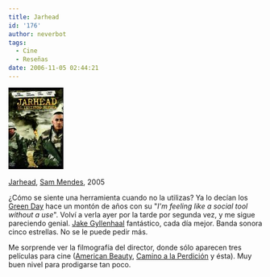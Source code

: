 ```yaml
---
title: Jarhead
id: '176'
author: neverbot
tags:
  - Cine
  - Reseñas
date: 2006-11-05 02:44:21
---
```


![Jarhead](./jarhead/jarhead.jpg "Jarhead")

[Jarhead](http://www.imdb.com/title/tt0418763/), [Sam Mendes](http://www.imdb.com/name/nm0005222/), 2005

¿Cómo se siente una herramienta cuando no la utilizas? Ya lo decían los [Green Day](http://www.greenday.com/) hace un montón de años con su "_I'm feeling like a social tool without a use_". Volví a verla ayer por la tarde por segunda vez, y me sigue pareciendo genial. [Jake Gyllenhaal](http://www.imdb.com/name/nm0350453/) fantástico, cada día mejor. Banda sonora cinco estrellas. No se le puede pedir más. 

Me sorprende ver la filmografía del director, donde sólo aparecen tres películas para cine ([American Beauty](http://www.imdb.com/title/tt0169547/), [Camino a la Perdición](http://www.imdb.com/title/tt0257044/) y ésta). Muy buen nivel para prodigarse tan poco.